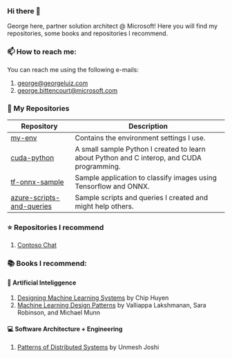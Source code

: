 ### Hi there 👋

George here, partner solution architect @ Microsoft! Here you will find my repositories, some books and repositories I recommend.

### 📫 How to reach me:
You can reach me using the following e-mails:
1. george@georgeluiz.com
2. george.bittencourt@microsoft.com

### 🥰 My Repositories

| Repository                                                                       | Description                                                                               |
|----------------------------------------------------------------------------------|-------------------------------------------------------------------------------------------|
| [my-env](https://github.com/glzbcrt/my-env)                                      |Contains the environment settings I use.                                                   |
| [cuda-python](https://github.com/glzbcrt/cuda-python)                            |A small sample Python I created to learn about Python and C interop, and CUDA programming. |
| [tf-onnx-sample](https://github.com/glzbcrt/tf-onnx-sample)                      |Sample application to classify images using Tensorflow and ONNX.                           |
| [azure-scripts-and-queries](https://github.com/glzbcrt/azure-scripts-and-queries)| Sample scripts and queries I created and might help others.                               |

### ⭐ Repositories I recommend

1. [Contoso Chat](https://github.com/Azure-Samples/contoso-chat/)

### 📚 Books I recommend:

#### 🤖 Artificial Inteliggence

1. [Designing Machine Learning Systems](https://www.amazon.com.br/Designing-Machine-Learning-Systems-English-ebook/dp/B0B1LGL2SR/ref=sr_1_2?crid=KHGGMGMO4GCN&dib=eyJ2IjoiMSJ9.CWbdihTV31PXD5AG-dmVaUMPHj0VLYaA7QEohRmmv02koZN3DJXc6pwhIHez_pK_ZmYE3PZkopE_0YQ7cXaBz_p_SmZqnOKrDWFzKSMpAjkSU41vUDe8bdunzc7xejbjJOU0PvKPvmzRFkrzyMzayHOpzGSn10H60RTPKjuFK_-NT9vPFikvEpwo7ckdVXdfzOOBPoudIROTmPoLFlTlE_aeJBaKUYw647v7SpoDECn89A0EDEkGE5QgL-fjPuRaK-cH2Og9SJqk98500XXTsg8WASoIdZS8_ARijVbdexI.uWmZLMMSOGPop1VGpCJcSDJStT0F52rIfvQcvoKakMQ&dib_tag=se&keywords=designing+machine+learning+systems&qid=1715166404&sprefix=designing+mac%2Caps%2C215&sr=8-2) by Chip Huyen
2. [Machine Learning Design Patterns](https://www.amazon.com.br/Machine-Learning-Design-Patterns-Preparation/dp/1098115783/ref=sr_1_9?crid=KHGGMGMO4GCN&dib=eyJ2IjoiMSJ9.CWbdihTV31PXD5AG-dmVaUMPHj0VLYaA7QEohRmmv02koZN3DJXc6pwhIHez_pK_ZmYE3PZkopE_0YQ7cXaBz_p_SmZqnOKrDWFzKSMpAjkSU41vUDe8bdunzc7xejbjJOU0PvKPvmzRFkrzyMzayHOpzGSn10H60RTPKjuFK_-NT9vPFikvEpwo7ckdVXdfzOOBPoudIROTmPoLFlTlE_aeJBaKUYw647v7SpoDECn89A0EDEkGE5QgL-fjPuRaK-cH2Og9SJqk98500XXTsg8WASoIdZS8_ARijVbdexI.uWmZLMMSOGPop1VGpCJcSDJStT0F52rIfvQcvoKakMQ&dib_tag=se&keywords=designing+machine+learning+systems&qid=1715167814&sprefix=designing+mac%2Caps%2C215&sr=8-9&ufe=app_do%3Aamzn1.fos.6a09f7ec-d911-4889-ad70-de8dd83c8a74) by Valliappa Lakshmanan, Sara Robinson, and Michael Munn 

#### 💻 Software Architecture + Engineering

1. [Patterns of Distributed Systems](https://www.amazon.com.br/Patterns-Distributed-Systems-Addison-Wesley-Signature-ebook/dp/B0CCD3F8BH/ref=sr_1_5?__mk_pt_BR=%C3%85M%C3%85%C5%BD%C3%95%C3%91&crid=2CMYSK57VJ2TN&dib=eyJ2IjoiMSJ9.B8V0GgbmdwDvJtmhTW1rDKoMJ22xh91jmO4788pQt9K6nlETtlXVs7LFnVt1p6YbORL40XNEXze2Vic7xRXaHQsnyJxLCv1znI2JvAXZzJz78jfg7e8KADYhmpKciA-dtfsqmUd9VHCwguCtH54LID3gCCScTkI_6LRDdLE71KhG6phTv_yS8Zn9deBSd5O7HXocSZpDLxObtUZ174GJ0csHA45g5uFm2tA6HGJVmyAAjBBx9KgyaFutSXjqF5Ml0YjLavducFz_wnjIaZ58NgY8U2XJAgf2UxEHplhDiVg.F6mhz1RIDzvviJIAucNEKSVkWn3LLChcXHOAoSIw9vk&dib_tag=se&keywords=distributed+systems&qid=1715176945&sprefix=distributed+system%2Caps%2C199&sr=8-5) by Unmesh Joshi


<!--
**glzbcrt/glzbcrt** is a ✨ _special_ ✨ repository because its `README.md` (this file) appears on your GitHub profile.

Here are some ideas to get you started:

- 🔭 I’m currently working on ...
- 🌱 I’m currently learning ...e
- 👯 I’m looking to collaborate on ...
- 🤔 I’m looking for help with ...
- 💬 Ask me about ...
- 📫 How to reach me: ...
- 😄 Pronouns: ...
- ⚡ Fun fact: ...
-->
